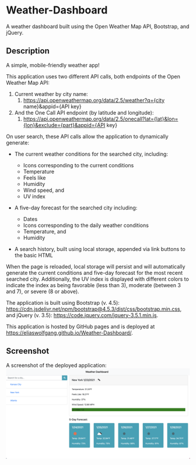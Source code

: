 # Weather-Dashboard
A weather dashboard built using the Open Weather Map API, Bootstrap, and jQuery.

## Description
A simple, mobile-friendly weather app!

This application uses two different API calls, both endpoints of the Open Weather Map API:

1. Current weather by city name:
   1. https://api.openweathermap.org/data/2.5/weather?q={city name}&appid={API key}
1. And the One Call API endpoint (by latitude and longitude):
   1. https://api.openweathermap.org/data/2.5/onecall?lat={lat}&lon={lon}&exclude={part}&appid={API key}
    
On user search, these API calls allow the application to dynamically generate:

* The current weather conditions for the searched city, including:
  * Icons corresponding to the current conditions
  * Temperature
  * Feels like
  * Humidity
  * Wind speed, and
  * UV index
  
* A five-day forecast for the searched city including:
  * Dates
  * Icons corresponding to the daily weather conditions
  * Temperature, and
  * Humidity

* A search history, built using local storage, appended via link buttons to the basic HTML

When the page is reloaded, local storage will persist and will automatically generate the current conditions and five-day forecast for the most recent searched city.
Additionally, the UV index is displayed with different colors to indicate the index as being favorable (less than 3), moderate (between 3 and 7), or severe (8 or above).

The application is built using Bootstrap (v. 4.5): https://cdn.jsdelivr.net/npm/bootstrap@4.5.3/dist/css/bootstrap.min.css, 
and jQuery (v. 3.5): https://code.jquery.com/jquery-3.5.1.min.js.

This application is hosted by GitHub pages and is deployed at https://eliaswolfgang.github.io/Weather-Dashboard/.

## Screenshot
A screenshot of the deployed application:
<img src="./assets/screenshots/screenshot1.png"/>

